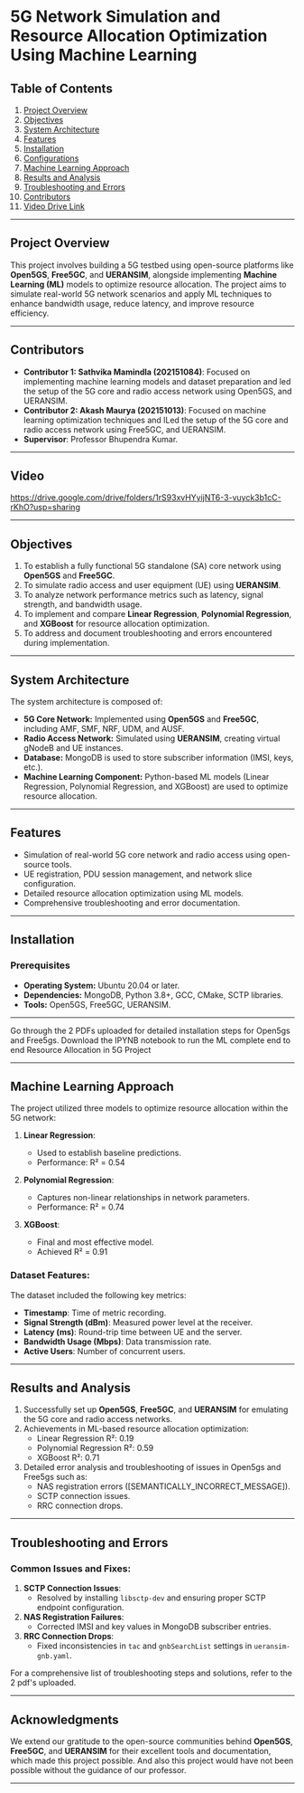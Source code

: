 
# 5G Network Simulation and Resource Allocation Optimization Using Machine Learning

## Table of Contents
1. [Project Overview](#project-overview)
2. [Objectives](#objectives)
3. [System Architecture](#system-architecture)
4. [Features](#features)
5. [Installation](#installation)
6. [Configurations](#configurations)
7. [Machine Learning Approach](#machine-learning-approach)
8. [Results and Analysis](#results-and-analysis)
9. [Troubleshooting and Errors](#troubleshooting-and-errors)
10. [Contributors](#contributors)
11. [Video Drive Link](#Video)

---

## Project Overview
This project involves building a 5G testbed using open-source platforms like **Open5GS**, **Free5GC**, and **UERANSIM**, alongside implementing **Machine Learning (ML)** models to optimize resource allocation. The project aims to simulate real-world 5G network scenarios and apply ML techniques to enhance bandwidth usage, reduce latency, and improve resource efficiency.

---

## Contributors
- **Contributor 1: Sathvika Mamindla (202151084)**: Focused on implementing machine learning models and dataset preparation and led the setup of the 5G core and radio access network using Open5GS, and UERANSIM.
- **Contributor 2: Akash Maurya (202151013)**: Focused on machine learning optimization techniques and lLed the setup of the 5G core and radio access network using Free5GC, and UERANSIM.
- **Supervisor**: Professor Bhupendra Kumar.

---

## Video
https://drive.google.com/drive/folders/1rS93xvHYyijNT6-3-vuyck3b1cC-rKhO?usp=sharing

---

## Objectives
1. To establish a fully functional 5G standalone (SA) core network using **Open5GS** and **Free5GC**.
2. To simulate radio access and user equipment (UE) using **UERANSIM**.
3. To analyze network performance metrics such as latency, signal strength, and bandwidth usage.
4. To implement and compare **Linear Regression**, **Polynomial Regression**, and **XGBoost** for resource allocation optimization.
5. To address and document troubleshooting and errors encountered during implementation.

---

## System Architecture
The system architecture is composed of:
- **5G Core Network:** Implemented using **Open5GS** and **Free5GC**, including AMF, SMF, NRF, UDM, and AUSF.
- **Radio Access Network:** Simulated using **UERANSIM**, creating virtual gNodeB and UE instances.
- **Database:** MongoDB is used to store subscriber information (IMSI, keys, etc.).
- **Machine Learning Component:** Python-based ML models (Linear Regression, Polynomial Regression, and XGBoost) are used to optimize resource allocation.

---

## Features
- Simulation of real-world 5G core network and radio access using open-source tools.
- UE registration, PDU session management, and network slice configuration.
- Detailed resource allocation optimization using ML models.
- Comprehensive troubleshooting and error documentation.

---

## Installation
### Prerequisites
- **Operating System:** Ubuntu 20.04 or later.
- **Dependencies:** MongoDB, Python 3.8+, GCC, CMake, SCTP libraries.
- **Tools:** Open5GS, Free5GC, UERANSIM.

---

Go through the 2 PDFs uploaded for detailed installation steps for Open5gs and Free5gs.
Download the IPYNB notebook to run the ML complete end to end Resource Allocation in 5G Project

---

## Machine Learning Approach
The project utilized three models to optimize resource allocation within the 5G network:

1. **Linear Regression**: 
   - Used to establish baseline predictions.
   - Performance: R² = 0.54

2. **Polynomial Regression**:
   - Captures non-linear relationships in network parameters.
   - Performance: R² = 0.74

3. **XGBoost**:
   - Final and most effective model.
   - Achieved R² = 0.91

### Dataset Features:
The dataset included the following key metrics:
- **Timestamp**: Time of metric recording.
- **Signal Strength (dBm)**: Measured power level at the receiver.
- **Latency (ms)**: Round-trip time between UE and the server.
- **Bandwidth Usage (Mbps)**: Data transmission rate.
- **Active Users**: Number of concurrent users.

---

## Results and Analysis
1. Successfully set up **Open5GS**, **Free5GC**, and **UERANSIM** for emulating the 5G core and radio access networks.
2. Achievements in ML-based resource allocation optimization:
   - Linear Regression R²: 0.19
   - Polynomial Regression R²: 0.59
   - XGBoost R²: 0.71
3. Detailed error analysis and troubleshooting of issues in Open5gs and Free5gs such as:
   - NAS registration errors ([SEMANTICALLY_INCORRECT_MESSAGE]).
   - SCTP connection issues.
   - RRC connection drops.

---

## Troubleshooting and Errors
### Common Issues and Fixes:
1. **SCTP Connection Issues**:
   - Resolved by installing `libsctp-dev` and ensuring proper SCTP endpoint configuration.
2. **NAS Registration Failures**:
   - Corrected IMSI and key values in MongoDB subscriber entries.
3. **RRC Connection Drops**:
   - Fixed inconsistencies in `tac` and `gnbSearchList` settings in `ueransim-gnb.yaml`.

For a comprehensive list of troubleshooting steps and solutions, refer to the 2 pdf's uploaded.

---

## Acknowledgments
We extend our gratitude to the open-source communities behind **Open5GS**, **Free5GC**, and **UERANSIM** for their excellent tools and documentation, which made this project possible. And also this project would have not been possible without the guidance of our professor.

---
